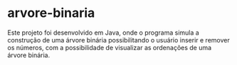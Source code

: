 # arvore-binaria
Este projeto foi desenvolvido em Java, onde o programa simula a construção de uma árvore binária possibilitando o usuário inserir e remover os números, com a possibilidade de visualizar as ordenações de uma árvore binária.
